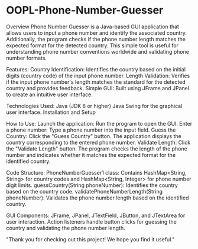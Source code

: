 # OOPL-Phone-Number-Guesser
Overview
Phone Number Guesser is a Java-based GUI application that allows users to input a phone number and identify the associated country. Additionally, the program checks if the phone number length matches the expected format for the detected country. This simple tool is useful for understanding phone number conventions worldwide and validating phone number formats.

Features:
Country Identification: Identifies the country based on the initial digits (country code) of the input phone number.
Length Validation: Verifies if the input phone number's length matches the standard for the detected country and provides feedback.
Simple GUI: Built using JFrame and JPanel to create an intuitive user interface.

Technologies Used:
Java (JDK 8 or higher)
Java Swing for the graphical user interface.
Installation and Setup

How to Use:
Launch the application: Run the program to open the GUI.
Enter a phone number: Type a phone number into the input field.
Guess the Country:
Click the "Guess Country" button.
The application displays the country corresponding to the entered phone number.
Validate Length:
Click the "Validate Length" button.
The program checks the length of the phone number and indicates whether it matches the expected format for the identified country.

Code Structure:
PhoneNumberGuesser1 class:
Contains HashMap<String, String> for country codes and HashMap<String, Integer> for phone number digit limits.
guessCountry(String phoneNumber): Identifies the country based on the country code.
validatePhoneNumberLength(String phoneNumber): Validates the phone number length based on the identified country.

GUI Components:
JFrame, JPanel, JTextField, JButton, and JTextArea for user interaction.
Action listeners handle button clicks for guessing the country and validating the phone number length.

"Thank you for checking out this project! We hope you find it useful."
